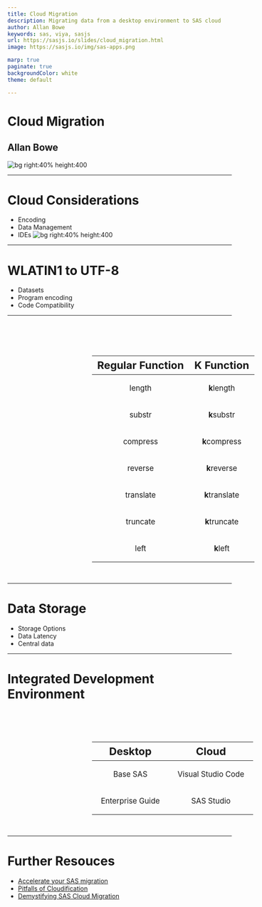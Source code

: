 ```yaml
---
title: Cloud Migration
description: Migrating data from a desktop environment to SAS cloud
author: Allan Bowe
keywords: sas, viya, sasjs
url: https://sasjs.io/slides/cloud_migration.html
image: https://sasjs.io/img/sas-apps.png

marp: true
paginate: true
backgroundColor: white
theme: default

---
```

<style >
section {
  padding: 50px;
}
header{
  position: absolute;
  right: 50px;
  font-size: 60px;
  text-align: right;
  font-weight: bold;
  color: navy
}
header img{
  position: absolute;
  padding-top: 10px;
  left: 0px;
  height: 70px;
}
</style>

<!-- header: ![](https://sasjs.io/img/sas-apps.png)-->


# Cloud Migration<!--fit-->
## Allan Bowe


![bg right:40% height:400](https://mysasteam.co.uk/wp-content/uploads/2021/04/SAS-Cloud-Migration-1.jpg)


---
<!-- header: ![](https://sasjs.io/img/sas-apps.png) -->

# Cloud Considerations

- Encoding
- Data Management
- IDEs
![bg right:40% height:400](https://mysasteam.co.uk/wp-content/uploads/2021/05/Pitfalls-of-Cloudification_mysasteam_1200.jpg)

---
<!-- header: ![](https://sasjs.io/img/sas-apps.png) Encoding -->

# WLATIN1 to UTF-8

* Datasets
* Program encoding
* Code Compatibility

<!-- TRANSCRIPT
wlatin1 default in sas9
code files - avoid invisibles
functions - x commands k equivalents
-->
---
<!-- header: ![](https://sasjs.io/img/sas-apps.png) Encoding -->
<style scoped>
table {
  padding: 10px;
  margin-left: 250px;
  margin-top: 60px;
  font-size: 110%;
}
th{
  font-size: 120%;
}
td {
  padding:10px;
  text-align: center;
}
</style>

|Regular Function | K Function|
|---|---|
| length | <b>k</b>length |
| substr | <b>k</b>substr |
| compress | <b>k</b>compress |
| reverse | <b>k</b>reverse |
| translate | <b>k</b>translate |
| truncate | <b>k</b>truncate |
| left | <b>k</b>left |

---
<!-- header: ![](https://sasjs.io/img/sas-apps.png)  Data -->


# Data Storage

- Storage Options
- Data Latency
- Central data

<!-- TRANSCRIPT
Storage - parquet / BLOB storage
SSD / different speeds
RBAC - role based access controls
-->

---
<!-- header: ![](https://sasjs.io/img/sas-apps.png)  IDE -->

<style scoped>
table {
  padding: 30px;
  margin-left: 160px;
  font-size: 120%;
}
th{
  font-size: 140%;
}
td {
  padding:20px;
  text-align: center;
}
</style>
# Integrated Development Environment

|Desktop | Cloud|
|---|---|
| Base SAS | Visual Studio Code |
| Enterprise Guide | SAS Studio |

<!-- TRANSCRIPT
2 sentences to differentiate VS Code vs SAS STudio
switch to a live example!
demonstrate things like - differences in filepaths

finish with benefits of browser based / cloud solutions
whilst there is effort in migration, you end up with a better situation

* maintainability
* deployments
* governance
* future proofing
* language of choice

-->

---
<!-- header: ![](https://sasjs.io/img/sas-apps.png) Wrapup -->
# Further Resouces

 - [Accelerate your SAS migration](https://mysasteam.co.uk/accelerating-your-sas-migration/)
 - [Pitfalls of Cloudification](https://mysasteam.co.uk/pitfalls-of-cloudification-and-what-they-dont-tell-you-about-sas-cloud-migration/)
 - [Demystifying SAS Cloud Migration](https://mysasteam.co.uk/demystifying-sas-cloud-migration/)


